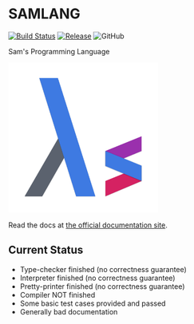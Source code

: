 # SAMLANG

[![Build Status](https://travis-ci.com/SamChou19815/samlang.svg?branch=master)](https://travis-ci.com/SamChou19815/samlang)
[![Release](https://jitpack.io/v/SamChou19815/samlang.svg)](https://jitpack.io/#SamChou19815/samlang)
![GitHub](https://img.shields.io/github/license/SamChou19815/samlang.svg)

Sam's Programming Language

<img alt="SAMLANG" src="https://raw.githubusercontent.com/SamChou19815/design/master/samlang.png" width=300 height=300/>

Read the docs at [the official documentation site](https://samlang-docs.developersam.com).

## Current Status

- Type-checker finished (no correctness guarantee)
- Interpreter finished (no correctness guarantee)
- Pretty-printer finished (no correctness guarantee)
- Compiler NOT finished
- Some basic test cases provided and passed
- Generally bad documentation
